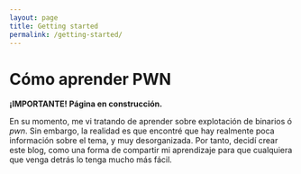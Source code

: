```yaml
---
layout: page
title: Getting started
permalink: /getting-started/
---
```


# Cómo aprender PWN

**¡IMPORTANTE! Página en construcción.**

En su momento, me vi tratando de aprender sobre explotación de binarios ó *pwn*. Sin embargo, la realidad es que encontré que hay realmente poca información sobre el tema, y muy desorganizada. Por tanto, decidí crear este blog, como una forma de compartir mi aprendizaje para que cualquiera que venga detrás lo tenga mucho más fácil.